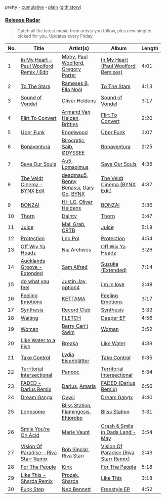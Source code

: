 pretty - [cumulative](/playlists/cumulative/Release%20Radar.md) - [plain](/playlists/plain/37i9dQZEVXbsudmxBFKW7G) ([githistory](https://github.githistory.xyz/vitokorn/spotify-playlist-archive/blob/master/playlists/plain/37i9dQZEVXbsudmxBFKW7G))

### [Release Radar](https://open.spotify.com/playlist/37i9dQZEVXbsudmxBFKW7G)

> Catch all the latest music from artists you follow, plus new singles picked for you. Updates every Friday.

| No. | Title | Artist(s) | Album | Length |
|---|---|---|---|---|
| 1 | [In My Heart - Paul Woolford Remix / Edit](https://open.spotify.com/track/7EhiB1HtMI2Cm25Sa45hmz) | [Moby](https://open.spotify.com/artist/3OsRAKCvk37zwYcnzRf5XF), [Paul Woolford](https://open.spotify.com/artist/4CA8PTrbq1l5IgyvBA2JSV), [Gregory Porter](https://open.spotify.com/artist/06nevPmNVfWUXyZkccahL8) | [In My Heart (Paul Woolford Remixes)](https://open.spotify.com/album/4FHSJua0erbpegEANcd7Be) | 4:01 |
| 2 | [To The Stars](https://open.spotify.com/track/6GHCZvaqWvAJ59ZPOWxlbs) | [Rameses B](https://open.spotify.com/artist/06EfEcjc0vdvI6VNL0soIO), [Ella Noël](https://open.spotify.com/artist/4ibZB3pfiUeItXDISCdlAw) | [To The Stars](https://open.spotify.com/album/6dxrMbCf74bTMR2Zj6wiNe) | 4:13 |
| 3 | [Sound of Vondel](https://open.spotify.com/track/68JkVLJ3KC2sGvWe4cud1G) | [Oliver Heldens](https://open.spotify.com/artist/5nki7yRhxgM509M5ADlN1p) | [Sound of Vondel](https://open.spotify.com/album/06lNrvNMoitW60zkzXPWPy) | 3:17 |
| 4 | [Flirt To Convert](https://open.spotify.com/track/4lRqRtZTxbxS3wx6BPtYdj) | [Armand Van Helden](https://open.spotify.com/artist/3cQA9WH8liZfeja1DxcDYE), [Brittles](https://open.spotify.com/artist/4AatAhtKlfnbdMwlxdTwwr) | [Flirt To Convert](https://open.spotify.com/album/7cEJD2VtUm8AETaJErE8AC) | 2:20 |
| 5 | [Über Funk](https://open.spotify.com/track/1m2ZgLBGZ47PeZu65gb4zX) | [Engelwood](https://open.spotify.com/artist/7rgCh0Go1ezmcV75kXQM2T) | [Über Funk](https://open.spotify.com/album/7Hf4Auk77Ehl6sz8q2ApVn) | 3:07 |
| 6 | [Bonaventura](https://open.spotify.com/track/6GMqhc3dcBUExHWViNubtM) | [Birocratic](https://open.spotify.com/artist/60b7IDlGflg5lgyfEGf9yB), [Saib](https://open.spotify.com/artist/6N4HlHINMvoTyAL0yhBUCk), [ØDYSSEE](https://open.spotify.com/artist/6f2Y46Pw2IYGoURJREJDiA) | [Bonaventura](https://open.spotify.com/album/15HRPbNuHuuTmMkWHM9nKD) | 2:25 |
| 7 | [Save Our Souls](https://open.spotify.com/track/28ktflMxDocj76UgkukhgE) | [Au5](https://open.spotify.com/artist/40WIa01eubnEVkxUHeDZyF), [Lomaximus](https://open.spotify.com/artist/2DPphfQIIg5x4mVqwgOHZT) | [Save Our Souls](https://open.spotify.com/album/7oDteUCpBgPSSCnMKF3p3C) | 4:35 |
| 8 | [The Veldt Cinema - BYNX Edit](https://open.spotify.com/track/1GD5ooLHgV9nolrem1DBiB) | [deadmau5](https://open.spotify.com/artist/2CIMQHirSU0MQqyYHq0eOx), [Benny Benassi](https://open.spotify.com/artist/4Ws2otunReOa6BbwxxpCt6), [Gary Go](https://open.spotify.com/artist/6beTArFVpUujvkHi9FVPqs), [BYNX](https://open.spotify.com/artist/2HDr90mJP3k5gaCkPIKdEn) | [The Veldt Cinema (BYNX Edit)](https://open.spotify.com/album/7ekZ2iNqO0E09Ubs6YoSZg) | 4:37 |
| 9 | [BONZAI](https://open.spotify.com/track/0gDfZQksdHrXAQ3DE9wO0X) | [HI-LO](https://open.spotify.com/artist/0ETJQforv5OXgDgidQv9qd), [Oliver Heldens](https://open.spotify.com/artist/5nki7yRhxgM509M5ADlN1p) | [BONZAI](https://open.spotify.com/album/79l8b27ykmajDqCbVzcian) | 3:36 |
| 10 | [Thorn](https://open.spotify.com/track/5gbKNqRkGkA9rGGaEHxiVg) | [Dainty](https://open.spotify.com/artist/7qz5GofoKgs2V3bSP5quAr) | [Thorn](https://open.spotify.com/album/02hNWAJegoJyW8nwdr1dCP) | 3:47 |
| 11 | [Juice](https://open.spotify.com/track/76XmlA2Fu6NLiy74f33CkK) | [Mall Grab](https://open.spotify.com/artist/7yF6JnFPDzgml2Ytkyl5D7), [CRTB](https://open.spotify.com/artist/20Ft62JJ5OEE9pqGBQiGoo) | [Juice](https://open.spotify.com/album/6mzhxWHi5rdxkIK4I3Aely) | 5:18 |
| 12 | [Protection](https://open.spotify.com/track/1cxSMo4OGtRdld83p0FiXF) | [Leo Pol](https://open.spotify.com/artist/2PBE0KQEqT34oYjjFyI9Mz) | [Protection](https://open.spotify.com/album/08o4PxSQwwaeWhmnsKQdeD) | 4:54 |
| 13 | [Off Wiv Ya Headz](https://open.spotify.com/track/29LpCEcWnk9lFfzR2o3YVW) | [Nia Archives](https://open.spotify.com/artist/7BMR0fwtEvzGtK4rNGdoiQ) | [Off Wiv Ya Headz](https://open.spotify.com/album/5TZjI8gx4AhL4yIdW6o8DQ) | 3:26 |
| 14 | [Aucklands Groove - Extended](https://open.spotify.com/track/52g3eWmHshk2CYChSkSVgY) | [Sam Alfred](https://open.spotify.com/artist/4PVzoVUDxey3mxGdkf4HgR) | [Suzuka (Extended)](https://open.spotify.com/album/4dyFujMuwDmadMOrl5YU9X) | 7:14 |
| 15 | [do what you feel](https://open.spotify.com/track/4xtuUid1ffxOy2jXUqTZUW) | [Justin Jay](https://open.spotify.com/artist/5k5eiijuHxrGwXp2Pz37GZ), [option4](https://open.spotify.com/artist/2X9xHtIaiUPaMG3jRwsQEO) | [i'm in love](https://open.spotify.com/album/4Xoe35l555OtaZqzov6pQW) | 2:48 |
| 16 | [Feeling Emotions](https://open.spotify.com/track/0RoFlVONQuvHyNuzjgSlP5) | [KETTAMA](https://open.spotify.com/artist/3an9rnsXKPCAMlZgH4A0n4) | [Feeling Emotions](https://open.spotify.com/album/47pj3UAtBAdc9PCWC96Y2w) | 3:17 |
| 17 | [Synthesis](https://open.spotify.com/track/64TiUjWQBvy7YNINcPA9E3) | [Record Club](https://open.spotify.com/artist/4cArYfwQ0BrfSEhaDwhVYQ) | [Synthesis](https://open.spotify.com/album/5VMulJgD4pvU4r4qvVDGGN) | 3:33 |
| 18 | [Waiting](https://open.spotify.com/track/76PykRWCg17TH78STNCy84) | [FLETCH](https://open.spotify.com/artist/5HkPQOedMse24M2meekew4) | [Deeper EP](https://open.spotify.com/album/4twNNUxXPnbFviVYNUPq8Q) | 4:56 |
| 19 | [Woman](https://open.spotify.com/track/53Mar0XxfUNHeHlGymw52n) | [Barry Can't Swim](https://open.spotify.com/artist/0vTVU0KH0CVzijsoKGsTPl) | [Woman](https://open.spotify.com/album/32cgWHAadfJEeQVFWhTipy) | 3:52 |
| 20 | [Like Water to a Fish](https://open.spotify.com/track/13alc6khcutHaob7Kjxh8O) | [Breaka](https://open.spotify.com/artist/2hTtDy5yaNWqVmBj7EpaAq) | [Like Water](https://open.spotify.com/album/6nhLk0DfxA67VbT4c07U6F) | 4:39 |
| 21 | [Take Control](https://open.spotify.com/track/46fX3aVE9eDg0daJ1fVHlg) | [Lydia Eisenblätter](https://open.spotify.com/artist/0qmGyz5mPEgQagdqRZDaVs) | [Take Control](https://open.spotify.com/album/7jqLt4gaXdio0wcTJjTSjV) | 6:35 |
| 22 | [Territorial Intersectional](https://open.spotify.com/track/0ggtISS90HbpXSHlFGQcLs) | [Panooc](https://open.spotify.com/artist/0SoeuXQ9sFMWE7hb9IV023) | [Territorial Intersectional](https://open.spotify.com/album/2dbxjQXj83E2mXVroBZ3Ey) | 5:34 |
| 23 | [FADED - Darius Remix](https://open.spotify.com/track/2WvlaXqQJmYrgmPp1cU6Og) | [Darius](https://open.spotify.com/artist/5vfEaoOBcK0Lzr07WN8KaK), [Amaria](https://open.spotify.com/artist/2clS9uX2uOrHHqkyDMkzA1) | [FADED (Darius Remix)](https://open.spotify.com/album/5NKDby4RoPWmyCwyVcp9GY) | 6:56 |
| 24 | [Dream Gangx](https://open.spotify.com/track/22dDUlB80dzHMu0MObSKoN) | [Cywil](https://open.spotify.com/artist/4UTCPF9RGPDlFbqEbvGIWx) | [Dream Gangx](https://open.spotify.com/album/1m4C8BjURAIC2qG8P4qecA) | 4:40 |
| 25 | [Lonesome](https://open.spotify.com/track/5KZQnvS3wLaFpgdEnbPvIk) | [Bliss Station](https://open.spotify.com/artist/14nuxkCmtQBF2SJfwl6vLu), [Flamingosis](https://open.spotify.com/artist/75cW8FFekyCjj0mfZM1Gfb), [Ehiorobo](https://open.spotify.com/artist/5kZ3bLambJ4rBTQ7c2pmi5) | [Bliss Station](https://open.spotify.com/album/6S2MBtq9oY2P989g8U4wlS) | 3:31 |
| 26 | [Smile You're On Acid](https://open.spotify.com/track/0mplzsTLPPyn6zmn60qJvS) | [Marie Vaunt](https://open.spotify.com/artist/50KydUSYhBFGorhAgUcrL5) | [Crash & Smile in Dada Land - May](https://open.spotify.com/album/4PjuJ33WzlVy4RpcxLCKJ1) | 3:54 |
| 27 | [Vision Of Paradise - Riva Starr Remix](https://open.spotify.com/track/6gkLCCmeMLCH9EyoQeJKeG) | [Bob Sinclar](https://open.spotify.com/artist/5YFS41yoX0YuFY39fq21oN), [Riva Starr](https://open.spotify.com/artist/1TRFAJu3Cw64APToZaGk9D) | [Vision Of Paradise (Riva Starr Remix)](https://open.spotify.com/album/4QMnOzimq3NuT63COBrLF5) | 2:43 |
| 28 | [For The People](https://open.spotify.com/track/2ykXU2kmtVhlinar4QMGh0) | [Kink](https://open.spotify.com/artist/6yCdWsTDt4Dmb5GMZd5QLb) | [For The People](https://open.spotify.com/album/6T8fHDM3RgTUAhKbKPYwDJ) | 5:18 |
| 29 | [Like This - Sharda Remix](https://open.spotify.com/track/1gC2aSyF9TfH7lsVG5I5vx) | [Prozak](https://open.spotify.com/artist/1cFxOHBhTZDQuzNaIvzBel), [Sharda](https://open.spotify.com/artist/4iAs0GwTsi8q6a7ZnzR2Qi) | [Like This](https://open.spotify.com/album/1zsH5Fa3zLbaiOU0fhWHqY) | 3:18 |
| 30 | [Funk Step](https://open.spotify.com/track/0cZ3rwKBFhyRVaDunEN8vQ) | [Ned Bennett](https://open.spotify.com/artist/3W4SFGAj6oDQn7rvpA19gi) | [Freestyle EP](https://open.spotify.com/album/4umN6ho5TZaRHmqKX2uJ7Z) | 4:52 |